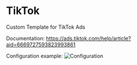# TikTok
Custom Template for TikTok Ads

Documentation: https://ads.tiktok.com/help/article?aid=6669727593823993861


Configuration example:
![Configuration](https://user-images.githubusercontent.com/54624019/81506595-bc2f1100-92f7-11ea-9184-9c4791a42249.png)
